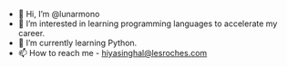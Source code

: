 - 👋 Hi, I’m @lunarmono
- 👀 I’m interested in learning programming languages to accelerate my career.
- 🌱 I’m currently learning Python.
- 📫 How to reach me - hiyasinghal@lesroches.com

<!---
lunarmono/lunarmono is a ✨ special ✨ repository because its `README.md` (this file) appears on your GitHub profile.
You can click the Preview link to take a look at your changes.
--->
